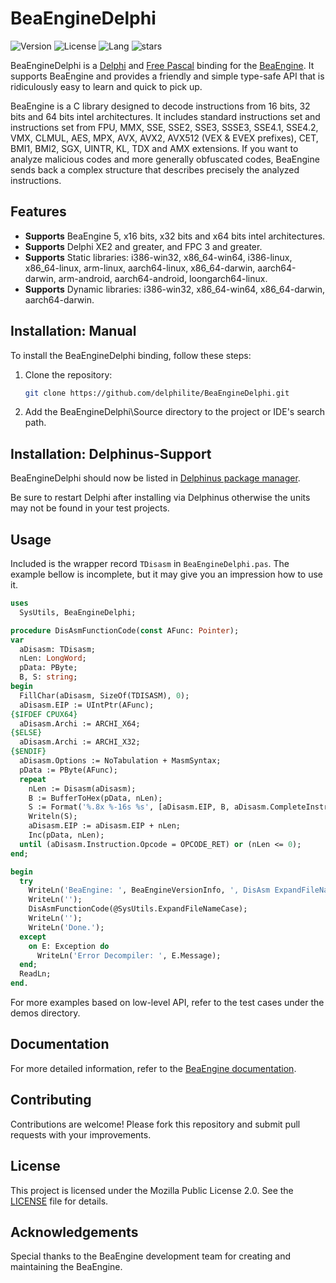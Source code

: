 # BeaEngineDelphi
![Version](https://img.shields.io/badge/version-v5.3.0-yellow.svg)
![License](https://img.shields.io/github/license/delphilite/BeaEngineDelphi)
![Lang](https://img.shields.io/github/languages/top/delphilite/BeaEngineDelphi.svg)
![stars](https://img.shields.io/github/stars/delphilite/BeaEngineDelphi.svg)

BeaEngineDelphi is a [Delphi](http://www.embarcadero.com/products/delphi) and [Free Pascal](https://www.freepascal.org/) binding for the [BeaEngine](https://github.com/BeaEngine/beaengine/). It supports BeaEngine and provides a friendly and simple type-safe API that is ridiculously easy to learn and quick to pick up.

BeaEngine is a C library designed to decode instructions from 16 bits, 32 bits and 64 bits intel architectures. It includes standard instructions set and instructions set from FPU, MMX, SSE, SSE2, SSE3, SSSE3, SSE4.1, SSE4.2, VMX, CLMUL, AES, MPX, AVX, AVX2, AVX512 (VEX & EVEX prefixes), CET, BMI1, BMI2, SGX, UINTR, KL, TDX and AMX extensions. If you want to analyze malicious codes and more generally obfuscated codes, BeaEngine sends back a complex structure that describes precisely the analyzed instructions.

## Features
* **Supports** BeaEngine 5, x16 bits, x32 bits and x64 bits intel architectures.
* **Supports** Delphi XE2 and greater, and FPC 3 and greater.
* **Supports** Static libraries: i386-win32, x86_64-win64, i386-linux, x86_64-linux, arm-linux, aarch64-linux, x86_64-darwin, aarch64-darwin, arm-android, aarch64-android, loongarch64-linux.
* **Supports** Dynamic libraries: i386-win32, x86_64-win64, x86_64-darwin, aarch64-darwin.

## Installation: Manual
To install the BeaEngineDelphi binding, follow these steps:

1. Clone the repository:
    ```sh
    git clone https://github.com/delphilite/BeaEngineDelphi.git
    ```

2. Add the BeaEngineDelphi\Source directory to the project or IDE's search path.

## Installation: Delphinus-Support
BeaEngineDelphi should now be listed in [Delphinus package manager](https://github.com/Memnarch/Delphinus/wiki/Installing-Delphinus).

Be sure to restart Delphi after installing via Delphinus otherwise the units may not be found in your test projects.

## Usage
Included is the wrapper record `TDisasm` in `BeaEngineDelphi.pas`. The example bellow is incomplete, but it may give you an impression how to use it.

```pas
uses
  SysUtils, BeaEngineDelphi;

procedure DisAsmFunctionCode(const AFunc: Pointer);
var
  aDisasm: TDisasm;
  nLen: LongWord;
  pData: PByte;
  B, S: string;
begin
  FillChar(aDisasm, SizeOf(TDISASM), 0);
  aDisasm.EIP := UIntPtr(AFunc);
{$IFDEF CPUX64}
  aDisasm.Archi := ARCHI_X64;
{$ELSE}
  aDisasm.Archi := ARCHI_X32;
{$ENDIF}
  aDisasm.Options := NoTabulation + MasmSyntax;
  pData := PByte(AFunc);
  repeat
    nLen := Disasm(aDisasm);
    B := BufferToHex(pData, nLen);
    S := Format('%.8x %-16s %s', [aDisasm.EIP, B, aDisasm.CompleteInstr]);
    Writeln(S);
    aDisasm.EIP := aDisasm.EIP + nLen;
    Inc(pData, nLen);
  until (aDisasm.Instruction.Opcode = OPCODE_RET) or (nLen <= 0);
end;

begin
  try
    WriteLn('BeaEngine: ', BeaEngineVersionInfo, ', DisAsm ExpandFileNameCase ...');
    WriteLn('');
    DisAsmFunctionCode(@SysUtils.ExpandFileNameCase);
    WriteLn('');
    WriteLn('Done.');
  except
    on E: Exception do
      WriteLn('Error Decompiler: ', E.Message);
  end;
  ReadLn;
end.
```

For more examples based on low-level API, refer to the test cases under the demos directory.

## Documentation
For more detailed information, refer to the [BeaEngine documentation](https://github.com/BeaEngine/beaengine/blob/master/doc/beaengine.md).

## Contributing
Contributions are welcome! Please fork this repository and submit pull requests with your improvements.

## License
This project is licensed under the Mozilla Public License 2.0. See the [LICENSE](LICENSE) file for details.

## Acknowledgements
Special thanks to the BeaEngine development team for creating and maintaining the BeaEngine.
